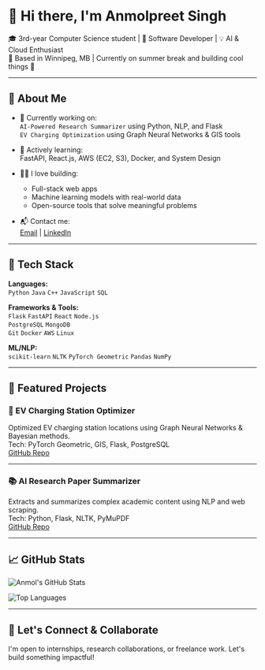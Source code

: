 # 👋 Hi there, I'm Anmolpreet Singh

🎓 3rd-year Computer Science student | 🔧 Software Developer | 💡 AI & Cloud Enthusiast  
📍 Based in Winnipeg, MB | Currently on summer break and building cool things 🚀

---

## 💼 About Me

- 🔭 Currently working on:  
  `AI-Powered Research Summarizer` using Python, NLP, and Flask  
  `EV Charging Optimization` using Graph Neural Networks & GIS tools

- 🌱 Actively learning:  
  FastAPI, React.js, AWS (EC2, S3), Docker, and System Design

- 👨‍💻 I love building:  
  - Full-stack web apps  
  - Machine learning models with real-world data  
  - Open-source tools that solve meaningful problems

- 📬 Contact me:  
  [Email](mailto:anmol7696ss@gmail.com) | [LinkedIn](https://linkedin.com/in/anmol-preet) 

---

## 🧠 Tech Stack

**Languages:**  
`Python` `Java` `C++` `JavaScript` `SQL`

**Frameworks & Tools:**  
`Flask` `FastAPI` `React` `Node.js`  
`PostgreSQL` `MongoDB`  
`Git` `Docker` `AWS` `Linux`

**ML/NLP:**  
`scikit-learn` `NLTK` `PyTorch Geometric` `Pandas` `NumPy`

---

## 🔗 Featured Projects

### 🚗 EV Charging Station Optimizer  
Optimized EV charging station locations using Graph Neural Networks & Bayesian methods.  
Tech: PyTorch Geometric, GIS, Flask, PostgreSQL  
[GitHub Repo](https://github.com/EV_GNN)

---

### 📚 AI Research Paper Summarizer  
Extracts and summarizes complex academic content using NLP and web scraping.  
Tech: Python, Flask, NLTK, PyMuPDF  
[GitHub Repo](https://github.com/AI-Powered-Research-Paper-Summarizer)

---

## 📈 GitHub Stats

![Anmol's GitHub Stats](https://github-readme-stats.vercel.app/api?username=anmol-7696&show_icons=true&theme=radical)

![Top Languages](https://github-readme-stats.vercel.app/api/top-langs/?username=anmol-7696&layout=compact&theme=radical)

---

## 🙌 Let's Connect & Collaborate

I'm open to internships, research collaborations, or freelance work. Let's build something impactful!


